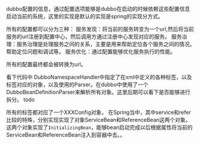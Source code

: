 dubbo配置的信息，通过配置选项能够是dubbo在启动的时候依赖这些配置信息启动当前的系统，这里的实现是默认的实现是spring的实现分方式。

所有的配置都可以分为三种：
服务发现：将当前的服务转变为一个url,然后将当前服务的url注册到配置中心，然后调用方通过注册中心发现对应的服务。
服务治理：服务治理是处理服务之间的关系，主要是用来帮助定位各个服务之间的情况。帮助定位问题和调试等。
服务优化：通过配置能够优化服务执行的性能。

所有的配置最终都会被转换为url。

看下代码中 DubboNamespaceHandler中指定了在xml中定义的各种标签，以及标签对应的对象，以及使用的Parser。在dubbo中使用了一个DubboBeanDefinitionParser来解析所有对象。这里后期可以看下是否能够进行拆分。 todo

所有的标签都对应了一个XXXConfig对象，
在Spring当中，其中service和refer比较的特殊，分别实现实现了对象ServiceBean和ReferenceBean这两个对象。这两个对象实现了`InitializingBean`，能够bean启动完成以后根据属性将当前的ServiceBean和ReferenceBean注入到容器中去。。
